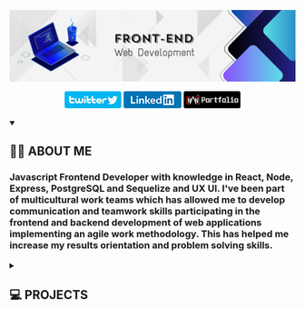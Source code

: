 ![profilePic](./src/portada_Git.png)
<br>
<!-- Social Media Links -->
<p align='center'>
    <a href='https://twitter.com/nang0nz'><img src='./src/twitterbutton.png' alt='twitter link' /></a>
    <a href='https://www.linkedin.com/in/dami-gonzalez/'><img src='./src/linkedbutton.png' alt='linkedin link' /></a>
    <a href='https://damian-gonzalez.vercel.app/'><img src='./src/portfolio.png' alt='portfolio link' /></a>
</p>
<!-- Tech Skills, Frameworks and Libraries SECTION-->
<!-- <details>
    <summary><h2>😍 Skills Técnicas, Frameworks y Librerias</h2></summary>
    <img align='center' src='./src/fullstack.png' alt='Tech Skills' >
    <p><h3>HTML, CSS, Javascript, React, Redux, Node, Express, postgresSQL, Sequelize</h3></p>
</details> -->

<!-- About me SECTION -->
<details open>
    <summary><h2>👋🏼 ABOUT ME</h2></summary>
    <h3>Javascript Frontend Developer with knowledge in React, Node, Express, PostgreSQL and Sequelize and UX UI. I've been part of multicultural work teams which has allowed me to develop communication and teamwork skills participating in the frontend and backend development of web applications implementing an agile work methodology. This has helped me increase my results orientation and problem solving skills.</h3>
</details>

<!-- Important Projects SECTION -->
<details>
    <summary><h2>💻 PROJECTS</h2></summary>
    <h1>Tecnoshop e-commerce App </h1>
    <p>
        <a href='https://www.youtube.com/watch?v=UWWrFgAO3vo' target='_blank'>
        <img src='./src/Youtubelink.png' alt='link to project video' />
        </a>
        <a href='https://e-commerce-tecnoshop.vercel.app/' target='_blank'>
        <img src='./src/worlwideweb.png' alt='link to deployed project' />
        </a>
    </p>
        <details open>
            <summary><h3>Description</h3></summary>
            <p>Agile development team with one week sprints presenting to a Product Owner progress on the <strong>development of a complete E-commerce app</strong> with design and development of basic ecommerce features (CRUD of products, auth, catalog, checkout, etc..).</p>
            <ul>
                <li>Payment gateway integration (Mercado Pago). </li>
                <li>Sending transactional emails (nodemailer). </li>
                <li>Administration of shopping cart and product orders. </li>
                <li>User administration, password management.  </li>
            </ul>
        </details>    
    <img width='80%' src='./src/Tecnoshop-Screenshots.png' alt='Tecnoshop screenshots'>
    <h1>Pokemon Single Page Aplication</h1>
    <p>
        <a href='https://www.youtube.com/watch?v=KTQ11pD6yeg' target='_blank'>
        <img src='./src/Youtubelink.png' alt='link to project video' />
        </a>
        <a href='https://poke-app-seven.vercel.app/' target='_blank'>
        <img src='./src/worlwideweb.png' alt='link to deployed project' />
        </a>
    </p>
    <details open>
        <summary><h3>Description</h3></summary>
        <p>Development of a Single Page Aplication on React, Redux, NodeJS, ExpressJS, Sequelize with <strong>search</strong>, <strong>filtering</strong>, <strong>sorting</strong> and <strong>resource creation</strong>.</p>
    </details>  
    <img width='80%' src='./src/pokemonSPA-screenshots.png' alt='Pokemon screenshots' >
    <h1>Mubin</h1>
    <p>
        <a href='https://www.figma.com/proto/cXMvkM2GYfSDJDarmmol0K/Atomic-UIKit-Proto?type=design&node-id=65-1808&scaling=scale-down&page-id=63%3A1807&starting-point-node-id=65%3A1808&show-proto-sidebar=1' target='_blank'>
        <img width='6%' src='./src/mubin.png' alt='link to figma prototype' />
        </a>
    </p>
    <details open>
        <summary><h3>Description</h3></summary>
        <p>Figma's prototype</p>
    </details>  
    <img width='80%' src='./src/fases.png' alt='Pokemon screenshots' >
</details>
